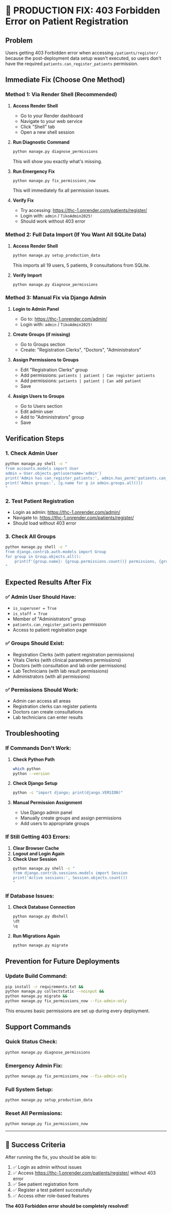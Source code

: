 # 🚨 PRODUCTION FIX: 403 Forbidden Error on Patient Registration

## Problem
Users getting 403 Forbidden error when accessing `/patients/register/` because the post-deployment data setup wasn't executed, so users don't have the required `patients.can_register_patients` permission.

## Immediate Fix (Choose One Method)

### Method 1: Via Render Shell (Recommended)

1. **Access Render Shell**
   - Go to your Render dashboard
   - Navigate to your web service
   - Click "Shell" tab
   - Open a new shell session

2. **Run Diagnostic Command**
   ```bash
   python manage.py diagnose_permissions
   ```
   This will show you exactly what's missing.

3. **Run Emergency Fix**
   ```bash
   python manage.py fix_permissions_now
   ```
   This will immediately fix all permission issues.

4. **Verify Fix**
   - Try accessing: https://thc-1.onrender.com/patients/register/
   - Login with: `admin` / `TikoAdmin2025!`
   - Should work without 403 error

### Method 2: Full Data Import (If You Want All SQLite Data)

1. **Access Render Shell**
   ```bash
   python manage.py setup_production_data
   ```
   This imports all 19 users, 5 patients, 9 consultations from SQLite.

2. **Verify Import**
   ```bash
   python manage.py diagnose_permissions
   ```

### Method 3: Manual Fix via Django Admin

1. **Login to Admin Panel**
   - Go to: https://thc-1.onrender.com/admin/
   - Login with: `admin` / `TikoAdmin2025!`

2. **Create Groups (if missing)**
   - Go to Groups section
   - Create: "Registration Clerks", "Doctors", "Administrators"

3. **Assign Permissions to Groups**
   - Edit "Registration Clerks" group
   - Add permissions: `patients | patient | Can register patients`
   - Add permissions: `patients | patient | Can add patient`
   - Save

4. **Assign Users to Groups**
   - Go to Users section
   - Edit admin user
   - Add to "Administrators" group
   - Save

## Verification Steps

### 1. Check Admin User
```bash
python manage.py shell -c "
from accounts.models import User
admin = User.objects.get(username='admin')
print('Admin has can_register_patients:', admin.has_perm('patients.can_register_patients'))
print('Admin groups:', [g.name for g in admin.groups.all()])
"
```

### 2. Test Patient Registration
- Login as admin: https://thc-1.onrender.com/admin/
- Navigate to: https://thc-1.onrender.com/patients/register/
- Should load without 403 error

### 3. Check All Groups
```bash
python manage.py shell -c "
from django.contrib.auth.models import Group
for group in Group.objects.all():
    print(f'{group.name}: {group.permissions.count()} permissions, {group.user_set.count()} users')
"
```

## Expected Results After Fix

### ✅ Admin User Should Have:
- `is_superuser = True`
- `is_staff = True`
- Member of "Administrators" group
- `patients.can_register_patients` permission
- Access to patient registration page

### ✅ Groups Should Exist:
- Registration Clerks (with patient registration permissions)
- Vitals Clerks (with clinical parameters permissions)
- Doctors (with consultation and lab order permissions)
- Lab Technicians (with lab result permissions)
- Administrators (with all permissions)

### ✅ Permissions Should Work:
- Admin can access all areas
- Registration clerks can register patients
- Doctors can create consultations
- Lab technicians can enter results

## Troubleshooting

### If Commands Don't Work:
1. **Check Python Path**
   ```bash
   which python
   python --version
   ```

2. **Check Django Setup**
   ```bash
   python -c "import django; print(django.VERSION)"
   ```

3. **Manual Permission Assignment**
   - Use Django admin panel
   - Manually create groups and assign permissions
   - Add users to appropriate groups

### If Still Getting 403 Errors:
1. **Clear Browser Cache**
2. **Logout and Login Again**
3. **Check User Session**
   ```bash
   python manage.py shell -c "
   from django.contrib.sessions.models import Session
   print('Active sessions:', Session.objects.count())
   "
   ```

### If Database Issues:
1. **Check Database Connection**
   ```bash
   python manage.py dbshell
   \dt
   \q
   ```

2. **Run Migrations Again**
   ```bash
   python manage.py migrate
   ```

## Prevention for Future Deployments

### Update Build Command:
```bash
pip install -r requirements.txt && 
python manage.py collectstatic --noinput && 
python manage.py migrate && 
python manage.py fix_permissions_now --fix-admin-only
```

This ensures basic permissions are set up during every deployment.

## Support Commands

### Quick Status Check:
```bash
python manage.py diagnose_permissions
```

### Emergency Admin Fix:
```bash
python manage.py fix_permissions_now --fix-admin-only
```

### Full System Setup:
```bash
python manage.py setup_production_data
```

### Reset All Permissions:
```bash
python manage.py fix_permissions_now
```

---

## 🎯 Success Criteria

After running the fix, you should be able to:
1. ✅ Login as admin without issues
2. ✅ Access https://thc-1.onrender.com/patients/register/ without 403 error
3. ✅ See patient registration form
4. ✅ Register a test patient successfully
5. ✅ Access other role-based features

**The 403 Forbidden error should be completely resolved!**

